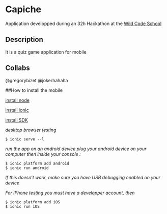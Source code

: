 # Capiche

Application developped during an 32h Hackathon at the [Wild Code School](https://wildcodeschool.fr) 

## Description

It is a quiz game application for mobile

## Collabs

@gregorybizet @jokerhahaha

##How to install the mobile 

[install node](http://blog.npmjs.org/post/85484771375/how-to-install-npm)

[install ionic](http://ionicframework.com/getting-started/)

[install SDK](http://cordova.apache.org/docs/en/5.1.1/guide/platforms/android/index.html)

*desktop browser testing*
   
    $ ionic serve --l

*run the app on an android device*
*plug your android device on your computer then inside your console :*
   
    $ ionic platform add android
    $ ionic run android
*If this doesn’t work, make sure you have USB debugging enabled on your device*

*For iPhone testing you must have a developper account, then*
   
    $ ionic platform add iOS
    $ ionic run iOS
